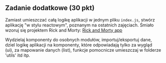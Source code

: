 ## Zadanie dodatkowe **(30 pkt)**

Zamiast umieszczać całą logikę aplikacji w jednym pliku `index.js`, stwórz aplikację "w stylu reactowym", poznanym na ostatnich zajęciach. Śmiało wzoruj się projektem Rick and Morty:
[Rick and Morty app](https://github.com/infoshareacademy/jfdzr9-project-javascript/tree/main/javascript-modules)

Wydzielaj komponenty do osobnych modułów, importuj/eksportuj dane, dziel logikę aplikacji na komponenty, które odpowiadają tylko za wygląd (ui), za mapowanie danych (list), funkcje pomocnicze umieszczaj w folderze 'utils' itd itp.
